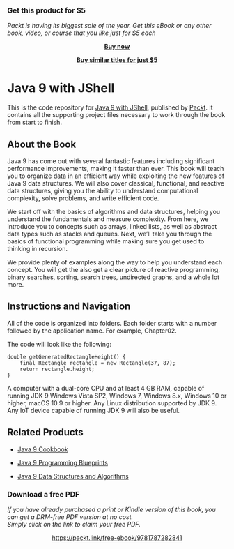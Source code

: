 
### Get this product for $5

<i>Packt is having its biggest sale of the year. Get this eBook or any other book, video, or course that you like just for $5 each</i>


<b><p align='center'>[Buy now](https://packt.link/9781787282841)</p></b>


<b><p align='center'>[Buy similar titles for just $5](https://subscription.packtpub.com/search)</p></b>


# Java 9 with JShell

This is the code repository for [Java 9 with JShell](https://www.packtpub.com/application-development/java-9-jshell?utm_source=github&utm_medium=repository&utm_campaign=9781787282841), published by [Packt](https://www.packtpub.com/?utm_source=github). It contains all the supporting project files necessary to work through the book from start to finish.

## About the Book
Java 9 has come out with several fantastic features including significant performance improvements, making it faster than ever. This book will teach you to organize data in an efficient way while exploiting the new features of Java 9 data structures. We will also cover classical, functional, and reactive data structures, giving you the ability to understand computational complexity, solve problems, and write efficient code.

We start off with the basics of algorithms and data structures, helping you understand the fundamentals and measure complexity. From here, we introduce you to concepts such as arrays, linked lists, as well as abstract data types such as stacks and queues. Next, we’ll take you through the basics of functional programming while making sure you get used to thinking in recursion.

We provide plenty of examples along the way to help you understand each concept. You will get the also get a clear picture of reactive programming, binary searches, sorting, search trees, undirected graphs, and a whole lot more.

## Instructions and Navigation

All of the code is organized into folders. Each folder starts with a number followed by the application name. For example, Chapter02.



The code will look like the following:
```
double getGeneratedRectangleHeight() {
    final Rectangle rectangle = new Rectangle(37, 87);
    return rectangle.height; 
}

```

A computer with a dual-core CPU and at least 4 GB RAM, capable of running JDK 9 Windows Vista SP2, Windows 7, Windows 8.x, Windows 10 or higher, macOS 10.9 or higher. Any Linux distribution supported by JDK 9. Any IoT device capable of running JDK 9 will also be useful.

## Related Products

* [Java 9 Cookbook](https://www.packtpub.com/application-development/java-9-cookbook?utm_source=github&utm_medium=repository&utm_campaign=9781786461407)

* [Java 9 Programming Blueprints](https://www.packtpub.com/application-development/java-9-programming-blueprints?utm_source=github&utm_medium=repository&utm_campaign=9781786460196)

* [Java 9 Data Structures and Algorithms](https://www.packtpub.com/application-development/java-9-data-structures-and-algorithms?utm_source=github&utm_medium=repository&utm_campaign=9781785889349)



### Download a free PDF

 <i>If you have already purchased a print or Kindle version of this book, you can get a DRM-free PDF version at no cost.<br>Simply click on the link to claim your free PDF.</i>
<p align="center"> <a href="https://packt.link/free-ebook/9781787282841">https://packt.link/free-ebook/9781787282841 </a> </p>